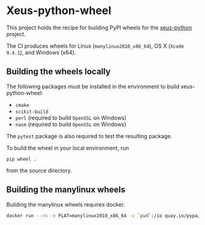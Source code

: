 # Xeus-python-wheel

This project holds the recipe for building PyPI wheels for the [xeus-python](https://github.com/jupyter-xeus/xeus-python) project.

The CI produces wheels for Linux (`manylinux2010_x86_64`), OS X (`Xcode 9.4.1`), and Windows (x64).

## Building the wheels locally

The following packages must be installed in the environment to build xeus-python-wheel:

- `cmake`
- `scikit-build`
- `perl` (required to build `OpenSSL` on Windows)
- `nasm` (required to build `OpenSSL` on Windows)

The `pytest` package is also required to test the resulting package.

To build the wheel in your local environment, run

```
pip wheel .
```

from the source directory.

## Building the manylinux wheels

Building the manylinux wheels requires docker.

```bash
docker run --rm -e PLAT=manylinux2010_x86_64 -v `pwd`:/io quay.io/pypa/manylinux2010_x86_64 /io/travis/build-wheels.sh
```
